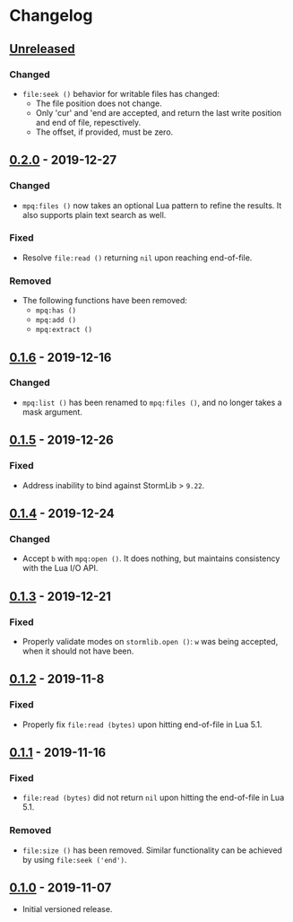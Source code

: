 # Changelog

## [Unreleased]
### Changed
- `file:seek ()` behavior for writable files has changed:
  - The file position does not change.
  - Only 'cur' and 'end are accepted, and return the last write position and
    end of file, repesctively.
  - The offset, if provided, must be zero.

## [0.2.0] - 2019-12-27
### Changed
- `mpq:files ()` now takes an optional Lua pattern to refine the results.
  It also supports plain text search as well.

### Fixed
- Resolve `file:read ()` returning `nil` upon reaching end-of-file.

### Removed
- The following functions have been removed:
  - `mpq:has ()`
  - `mpq:add ()`
  - `mpq:extract ()`

## [0.1.6] - 2019-12-16
### Changed
- `mpq:list ()` has been renamed to `mpq:files ()`, and no longer takes a
  mask argument.

## [0.1.5] - 2019-12-26
### Fixed
- Address inability to bind against StormLib > `9.22`.

## [0.1.4] - 2019-12-24
### Changed
- Accept `b` with `mpq:open ()`.  It does nothing, but maintains consistency
  with the Lua I/O API.

## [0.1.3] - 2019-12-21
### Fixed
- Properly validate modes on `stormlib.open ()`: `w` was being accepted,
  when it should not have been.

## [0.1.2] - 2019-11-8
### Fixed
- Properly fix `file:read (bytes)` upon hitting end-of-file in Lua 5.1.

## [0.1.1] - 2019-11-16
### Fixed
- `file:read (bytes)` did not return `nil` upon hitting the end-of-file in
  Lua 5.1.

### Removed
- `file:size ()` has been removed. Similar functionality can be achieved by
  using `file:seek ('end')`.

## [0.1.0] - 2019-11-07
- Initial versioned release.

[Unreleased]: https://github.com/nvs/lua-stormlib/compare/v0.2.0...HEAD
[0.2.0]: https://github.com/nvs/lua-stormlib/compare/v0.1.6...v0.2.0
[0.1.6]: https://github.com/nvs/lua-stormlib/compare/v0.1.5...v0.1.6
[0.1.5]: https://github.com/nvs/lua-stormlib/compare/v0.1.4...v0.1.5
[0.1.4]: https://github.com/nvs/lua-stormlib/compare/v0.1.3...v0.1.4
[0.1.3]: https://github.com/nvs/lua-stormlib/compare/v0.1.2...v0.1.3
[0.1.2]: https://github.com/nvs/lua-stormlib/compare/v0.1.1...v0.1.2
[0.1.1]: https://github.com/nvs/lua-stormlib/compare/v0.1.0...v0.1.1
[0.1.0]: https://github.com/nvs/lua-stormlib/releases/tag/v0.1.0
